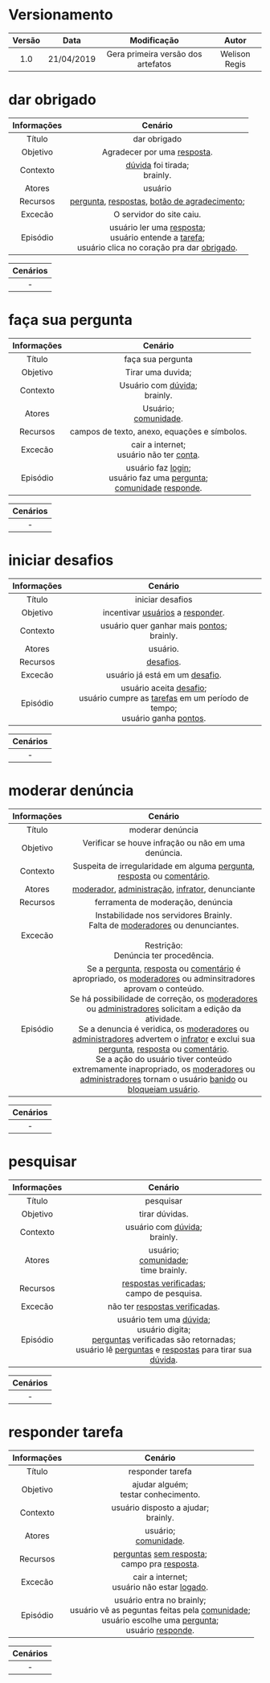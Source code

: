 

# Versionamento

|  Versão | Data | Modificação | Autor |
|  :------: | :------: | :------: | :------: |
| 1.0 | 21/04/2019 | Gera primeira versão dos artefatos | Welison Regis |


# dar obrigado

|  Informações  | Cenário |
|:-------------:|:-------:|
|    Título     |    dar obrigado   |
|    Objetivo   |    Agradecer por uma [resposta](lexicos10x58ed251.md#id=12521).   |
|    Contexto   |    [dúvida](lexicos10x58ed251.md#id=12494) foi tirada;</br>brainly.   |
|    Atores     |    usuário   |
|    Recursos   |    [pergunta](lexicos10x58ed251.md#id=12494), [respostas](lexicos10x58ed251.md#id=12521), [botão de agradecimento](lexicos10x58ed251.md#id=12497);   |
|    Excecão    |    O servidor do site caiu.   |
|    Episódio   |    usuário ler uma [resposta](lexicos10x58ed251.md#id=12521);</br>usuário entende a [tarefa](lexicos10x58ed251.md#id=12494);</br>usuário clica no coração pra dar [obrigado](lexicos10x58ed251.md#id=12497).   |


|    Cenários   |
|:-------------:|
| - | - |



# faça sua pergunta

|  Informações  | Cenário |
|:-------------:|:-------:|
|    Título     |    faça sua pergunta   |
|    Objetivo   |    Tirar uma duvida;   |
|    Contexto   |    Usuário com [dúvida](lexicos10x58ed251.md#id=12494);</br>brainly.   |
|    Atores     |    Usuário;</br>[comunidade](lexicos10x58ed251.md#id=12525).   |
|    Recursos   |    campos de texto, anexo, equações e símbolos.   |
|    Excecão    |    cair a internet;</br>usuário não ter [conta](lexicos10x58ed251.md#id=12532).   |
|    Episódio   |    usuário faz [login](lexicos10x58ed251.md#id=12652);</br>usuário faz uma [pergunta](lexicos10x58ed251.md#id=12494);</br>[comunidade](lexicos10x58ed251.md#id=12525) [responde](lexicos10x58ed251.md#id=12489).   |


|    Cenários   |
|:-------------:|
| - | - |



# iniciar desafios

|  Informações  | Cenário |
|:-------------:|:-------:|
|    Título     |    iniciar desafios   |
|    Objetivo   |    incentivar [usuários](lexicos10x58ed251.md#id=12525) a [responder](lexicos10x58ed251.md#id=12489).   |
|    Contexto   |    usuário quer ganhar mais [pontos](lexicos10x58ed251.md#id=12492);</br>brainly.   |
|    Atores     |    usuário.   |
|    Recursos   |    [desafios](lexicos10x58ed251.md#id=12496).   |
|    Excecão    |    usuário já está em um [desafio](lexicos10x58ed251.md#id=12496).   |
|    Episódio   |    usuário aceita [desafio](lexicos10x58ed251.md#id=12496);</br>usuário cumpre as [tarefas](lexicos10x58ed251.md#id=12494) em um período de tempo;</br>usuário ganha [pontos](lexicos10x58ed251.md#id=12492).   |


|    Cenários   |
|:-------------:|
| - | - |



# moderar denúncia

|  Informações  | Cenário |
|:-------------:|:-------:|
|    Título     |    moderar denúncia   |
|    Objetivo   |    Verificar se houve infração ou não em uma denúncia.   |
|    Contexto   |    Suspeita de irregularidade em alguma [pergunta](lexicos10x58ed251.md#id=12494), [resposta](lexicos10x58ed251.md#id=12521) ou [comentário](lexicos10x58ed251.md#id=12506).   |
|    Atores     |    [moderador](lexicos10x58ed251.md#id=12528), [administração](lexicos10x58ed251.md#id=12529), [infrator](lexicos10x58ed251.md#id=12531), denunciante   |
|    Recursos   |    ferramenta de moderação, denúncia   |
|    Excecão    |    Instabilidade nos servidores Brainly.</br>Falta de [moderadores](lexicos10x58ed251.md#id=12528) ou denunciantes.</br></br>Restrição:</br>Denúncia ter procedência.   |
|    Episódio   |    Se a [pergunta](lexicos10x58ed251.md#id=12494), [resposta](lexicos10x58ed251.md#id=12521) ou [comentário](lexicos10x58ed251.md#id=12506) é apropriado, os [moderadores](lexicos10x58ed251.md#id=12528) ou adminsitradores aprovam o conteúdo.</br>Se há possibilidade de correção, os [moderadores](lexicos10x58ed251.md#id=12528) ou [administradores](lexicos10x58ed251.md#id=12529) solicitam a edição da atividade.</br>Se a denuncia é veridica, os [moderadores](lexicos10x58ed251.md#id=12528) ou [administradores](lexicos10x58ed251.md#id=12529) advertem o [infrator](lexicos10x58ed251.md#id=12531) e exclui sua [pergunta](lexicos10x58ed251.md#id=12494), [resposta](lexicos10x58ed251.md#id=12521) ou [comentário](lexicos10x58ed251.md#id=12506).</br>Se a ação do usuário tiver conteúdo extremamente inapropriado, os [moderadores](lexicos10x58ed251.md#id=12528) ou [administradores](lexicos10x58ed251.md#id=12529) tornam o usuário [banido](lexicos10x58ed251.md#id=12534) ou [bloqueiam usuário](lexicos10x58ed251.md#id=12574).   |


|    Cenários   |
|:-------------:|
| - | - |



# pesquisar

|  Informações  | Cenário |
|:-------------:|:-------:|
|    Título     |    pesquisar   |
|    Objetivo   |    tirar dúvidas.   |
|    Contexto   |    usuário com [dúvida](lexicos10x58ed251.md#id=12494);</br>brainly.   |
|    Atores     |    usuário;</br>[comunidade](lexicos10x58ed251.md#id=12525);</br>time brainly.   |
|    Recursos   |    [respostas verificadas](lexicos10x58ed251.md#id=12522);</br>campo de pesquisa.   |
|    Excecão    |    não ter [respostas verificadas](lexicos10x58ed251.md#id=12522).   |
|    Episódio   |    usuário tem uma [dúvida](lexicos10x58ed251.md#id=12494);</br>usuário digita;</br>[perguntas](lexicos10x58ed251.md#id=12494) verificadas são retornadas;</br>usuário lê [perguntas](lexicos10x58ed251.md#id=12494) e [respostas](lexicos10x58ed251.md#id=12521) para tirar sua [dúvida](lexicos10x58ed251.md#id=12494).   |


|    Cenários   |
|:-------------:|
| - | - |



# responder tarefa

|  Informações  | Cenário |
|:-------------:|:-------:|
|    Título     |    responder tarefa   |
|    Objetivo   |    ajudar alguém;</br>testar conhecimento.   |
|    Contexto   |    usuário disposto a ajudar;</br>brainly.   |
|    Atores     |    usuário;</br>[comunidade](lexicos10x58ed251.md#id=12525).   |
|    Recursos   |    [perguntas](lexicos10x58ed251.md#id=12494) [sem resposta](lexicos10x58ed251.md#id=12519);</br>campo pra [resposta](lexicos10x58ed251.md#id=12521).   |
|    Excecão    |    cair a internet;</br>usuário não estar [logado](lexicos10x58ed251.md#id=12651).   |
|    Episódio   |    usuário entra no brainly;</br>usuário vê as peguntas feitas pela [comunidade](lexicos10x58ed251.md#id=12525);</br>usuário escolhe uma [pergunta](lexicos10x58ed251.md#id=12494);</br>usuário [responde](lexicos10x58ed251.md#id=12489).   |


|    Cenários   |
|:-------------:|
| - | - |



